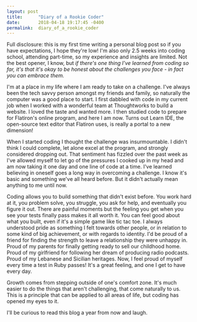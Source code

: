 ```yaml
---
layout: post
title:      "Diary of a Rookie Coder"
date:       2018-04-18 19:17:45 -0400
permalink:  diary_of_a_rookie_coder
---
```



Full disclosure: this is my first time writing a personal blog post so if you have expectations, I hope they're low! I'm also only 2.5 weeks into coding school, attending part-time, so my experience and insights are limited. Not the best opener, I know, but *if there's one thing I've learned from coding so far, it's that it's okay to be honest about the challenges you face - in fact you can embrace them.*

I'm at a place in my life where I am ready to take on a challenge. I've always been the tech savvy person amongst my friends and family, so naturally the computer was a good place to start. I first dabbled with code in my current job when I worked with a wonderful team at Thoughtworks to build a website. I loved the taste and wanted more. I then studied code to prepare for Flatiron's online program, and here I am now. Turns out Learn IDE, the open-source text editor that Flatiron uses, is really a portal to a new dimension!

When I started coding I thought the challenge was insurmountable. I didn't think I could complete, let alone excel at the program, and strongly considered dropping out. That sentiment has fizzled over the past week as I've allowed myself to let go of the pressures I cooked up in my head and am now taking it one day and one line of code at a time. I've learned believing in oneself goes a long way in overcoming a challenge. I know it's basic and something we've all heard before. But it didn't actually mean anything to me until now.

Coding allows you to build something that didn't exist before. You work hard at it, you problem solve, you struggle, you ask for help, and eventually you figure it out. There are painful moments but the feeling you get when you see your tests finally pass makes it all worth it. You can feel good about what you built, even if it's a simple game like tic tac toe. I always understood pride as something I felt towards other people, or in relation to some kind of big achievement, or with regards to identity. I'd be proud of a friend for finding the strength to leave a relationship they were unhappy in. Proud of my parents for finally getting ready to sell our childhood home. Proud of my girlfriend for following her dream of producing radio podcasts. Proud of my Lebanese and Sicilian heritages. Now, I feel proud of myself every time a test in Ruby passes! It's a great feeling, and one I get to have every day.

Growth comes from stepping outside of one's comfort zone. It's much easier to do the things that aren't challenging, that come naturally to us. This is a principle that can be applied to all areas of life, but coding has opened my eyes to it.

I'll be curious to read this blog a year from now and laugh.
